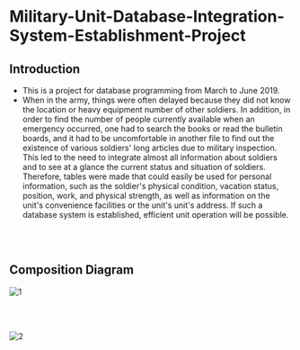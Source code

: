 # Military-Unit-Database-Integration-System-Establishment-Project

## Introduction

+ This is a project for database programming from March to June 2019.
+ When in the army, things were often delayed because they did not know the location or heavy equipment number of other soldiers. In addition, in order to find the number of people currently available when an emergency occurred, one had to search the books or read the bulletin boards, and it had to be uncomfortable in another file to find out the existence of various soldiers' long articles due to military inspection. This led to the need to integrate almost all information about soldiers and to see at a glance the current status and situation of soldiers. Therefore, tables were made that could easily be used for personal information, such as the soldier's physical condition, vacation status, position, work, and physical strength, as well as information on the unit's convenience facilities or the unit's unit's address. If such a database system is established, efficient unit operation will be possible.

<br>
<br>

## Composition Diagram
![1](https://user-images.githubusercontent.com/50494545/92577083-3d59dd00-f2c5-11ea-9082-56ffc851f9ed.PNG)

<br>
<br>

![2](https://user-images.githubusercontent.com/50494545/92577097-3fbc3700-f2c5-11ea-808f-fbce702c647e.PNG)

